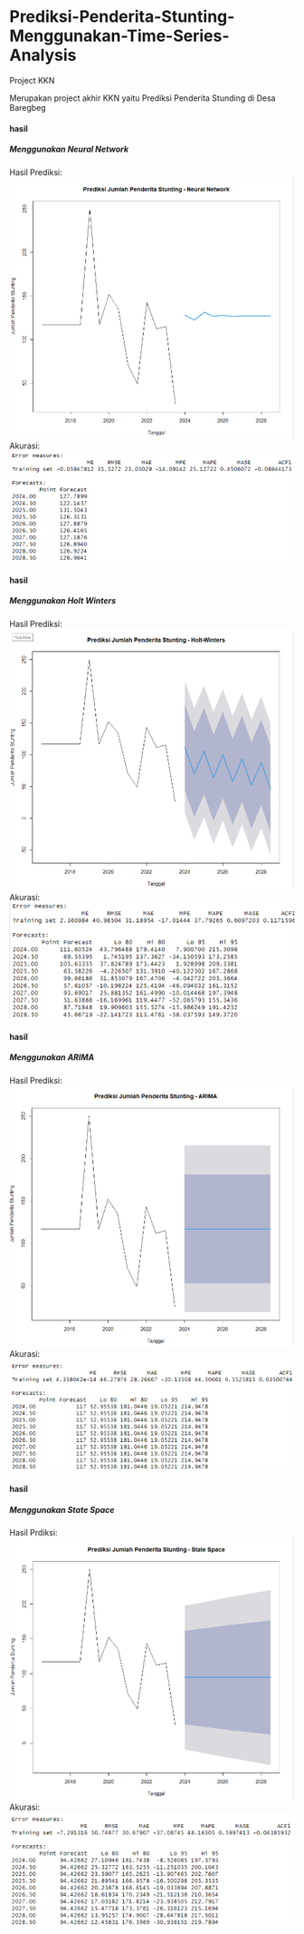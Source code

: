 # Prediksi-Penderita-Stunting-Menggunakan-Time-Series-Analysis
Project KKN

Merupakan project akhir KKN yaitu Prediksi Penderita Stunding di Desa Baregbeg

#### hasil
##### Menggunakan Neural Network
Hasil Prediksi:
![NNA](hasil/nna.png)  
Akurasi:  
![Akurasi NNA](hasil/akurasiNNA.png)

#### hasil
##### Menggunakan Holt Winters
Hasil Prediksi:
![hw](hasil/hw.png)  
Akurasi:  
![Akurasi HW](hasil/AKURASIHW.png)

#### hasil
##### Menggunakan ARIMA
Hasil Prediksi:
![ARIMA](hasil/ARIMA.png)  
Akurasi:  
![Akurasi ARIMA](hasil/akurasiARIMA.png)

#### hasil
##### Menggunakan State Space
Hasil Prdiksi:
![SS](hasil/Statespace.png)  
Akurasi:  
![Akurasi ss](hasil/akurasiSTATESPACE.png)
